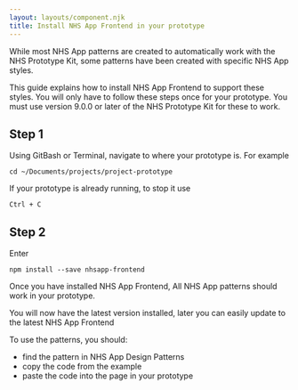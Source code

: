 ```yaml
---
layout: layouts/component.njk
title: Install NHS App Frontend in your prototype
---
```


While most NHS App patterns are created to automatically work with the NHS Prototype Kit, some patterns have been created with specific NHS App styles.

This guide explains how to install NHS App Frontend to support these styles. You will only have to follow these steps once for your prototype. You must use version 9.0.0 or later of the NHS Prototype Kit for these to work.

## Step 1

Using GitBash or Terminal, navigate to where your prototype is. For example

`cd ~/Documents/projects/project-prototype`

If your prototype is already running, to stop it use

`Ctrl + C`

## Step 2

Enter

`npm install --save nhsapp-frontend`

Once you have installed NHS App Frontend, All NHS App patterns should work in your prototype.

You will now have the latest version installed, later you can easily update to the latest NHS App Frontend

To use the patterns, you should:

- find the pattern in NHS App Design Patterns
- copy the code from the example
- paste the code into the page in your prototype
